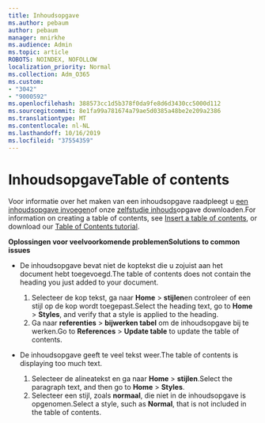 ```yaml
---
title: Inhoudsopgave
ms.author: pebaum
author: pebaum
manager: mnirkhe
ms.audience: Admin
ms.topic: article
ROBOTS: NOINDEX, NOFOLLOW
localization_priority: Normal
ms.collection: Adm_O365
ms.custom:
- "3042"
- "9000592"
ms.openlocfilehash: 388573cc1d5b378f0da9fe8d6d3430cc5000d112
ms.sourcegitcommit: 8e1fa99a781674a79ae5d0385a48be2e209a2386
ms.translationtype: MT
ms.contentlocale: nl-NL
ms.lasthandoff: 10/16/2019
ms.locfileid: "37554359"
---
```

# <a name="table-of-contents"></a><span data-ttu-id="f2b64-102">Inhoudsopgave</span><span class="sxs-lookup"><span data-stu-id="f2b64-102">Table of contents</span></span>

<span data-ttu-id="f2b64-103">Voor informatie over het maken van een inhoudsopgave raadpleegt u [een inhoudsopgave invoegen](https://support.office.com/article/882e8564-0edb-435e-84b5-1d8552ccf0c0)of onze [zelfstudie inhouds](https://go.microsoft.com/fwlink/?linkid=2065106)opgave downloaden.</span><span class="sxs-lookup"><span data-stu-id="f2b64-103">For information on creating a table of contents, see [Insert a table of contents](https://support.office.com/article/882e8564-0edb-435e-84b5-1d8552ccf0c0), or download our [Table of Contents tutorial](https://go.microsoft.com/fwlink/?linkid=2065106).</span></span>

<span data-ttu-id="f2b64-104">**Oplossingen voor veelvoorkomende problemen**</span><span class="sxs-lookup"><span data-stu-id="f2b64-104">**Solutions to common issues**</span></span>

- <span data-ttu-id="f2b64-105">De inhoudsopgave bevat niet de koptekst die u zojuist aan het document hebt toegevoegd.</span><span class="sxs-lookup"><span data-stu-id="f2b64-105">The table of contents does not contain the heading you just added to your document.</span></span>
  1. <span data-ttu-id="f2b64-106">Selecteer de kop tekst, ga naar **Home** > **stijlen**en controleer of een stijl op de kop wordt toegepast.</span><span class="sxs-lookup"><span data-stu-id="f2b64-106">Select the heading text, go to **Home** > **Styles**, and verify that a style is applied to the heading.</span></span>
  2. <span data-ttu-id="f2b64-107">Ga naar **referenties** > **bijwerken tabel** om de inhoudsopgave bij te werken.</span><span class="sxs-lookup"><span data-stu-id="f2b64-107">Go to **References** > **Update table** to update the table of contents.</span></span>

- <span data-ttu-id="f2b64-108">De inhoudsopgave geeft te veel tekst weer.</span><span class="sxs-lookup"><span data-stu-id="f2b64-108">The table of contents is displaying too much text.</span></span> 
  1. <span data-ttu-id="f2b64-109">Selecteer de alineatekst en ga naar **Home** > **stijlen**.</span><span class="sxs-lookup"><span data-stu-id="f2b64-109">Select the paragraph text, and then go to **Home** > **Styles**.</span></span>
  2. <span data-ttu-id="f2b64-110">Selecteer een stijl, zoals **normaal**, die niet in de inhoudsopgave is opgenomen.</span><span class="sxs-lookup"><span data-stu-id="f2b64-110">Select a style, such as **Normal**, that is not included in the table of contents.</span></span>